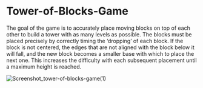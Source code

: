 # Tower-of-Blocks-Game
The goal of the game is to accurately place moving blocks on top of each other to build a tower with 
as many levels as possible. The blocks must be placed precisely by correctly timing the ‘dropping’ of 
each block. If the block is not centered, the edges that are not aligned with the block below it will 
fall, and the new block becomes a smaller base with which to place the next one. This increases the 
difficulty with each subsequent placement until a maximum height is reached.

![Screenshot_tower-of-blocks-game(1)](https://user-images.githubusercontent.com/34201702/56400984-b108cf00-6224-11e9-9f3e-690821d7f61e.PNG)
